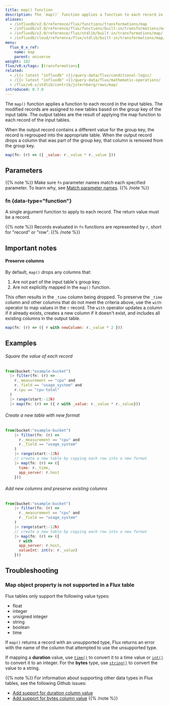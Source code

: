 ```yaml
---
title: map() function
description: The `map()` function applies a function to each record in the input tables.
aliases:
  - /influxdb/v2.0/reference/flux/functions/transformations/map
  - /influxdb/v2.0/reference/flux/functions/built-in/transformations/map/
  - /influxdb/v2.0/reference/flux/stdlib/built-in/transformations/map/
  - /influxdb/cloud/reference/flux/stdlib/built-in/transformations/map/
menu:
  flux_0_x_ref:
    name: map
    parent: universe
weight: 102
flux/v0.x/tags: [transformations]
related:
  - /{{< latest "influxdb" >}}/query-data/flux/conditional-logic/
  - /{{< latest "influxdb" >}}/query-data/flux/mathematic-operations/
  - /flux/v0.x/stdlib/contrib/jsternberg/rows/map/
introduced: 0.7.0
---
```


The `map()` function applies a function to each record in the input tables.
The modified records are assigned to new tables based on the group key of the input table.
The output tables are the result of applying the map function to each record of the input tables.

When the output record contains a different value for the group key, the record is regrouped into the appropriate table.
When the output record drops a column that was part of the group key, that column is removed from the group key.

```js
map(fn: (r) => ({ _value: r._value * r._value }))
```

## Parameters

{{% note %}}
Make sure `fn` parameter names match each specified parameter. To learn why, see [Match parameter names](/flux/v0.x/spec/data-model/#match-parameter-names).
{{% /note %}}

### fn {data-type="function"}

A single argument function to apply to each record.
The return value must be a record.

{{% note %}}
Records evaluated in `fn` functions are represented by `r`, short for "record" or "row".
{{% /note %}}

## Important notes

#### Preserve columns

By default, `map()` drops any columns that:

1. Are not part of the input table's group key.
2. Are not explicitly mapped in the `map()` function.

This often results in the `_time` column being dropped.
To preserve the `_time` column and other columns that do not meet the criteria above,
use the `with` operator to map values in the `r` record.
The `with` operator updates a column if it already exists,
creates a new column if it doesn't exist, and includes all existing columns in
the output table.

```js
map(fn: (r) => ({ r with newColumn: r._value * 2 }))
```

## Examples

###### Square the value of each record

```js
from(bucket:"example-bucket")
  |> filter(fn: (r) =>
    r._measurement == "cpu" and
    r._field == "usage_system" and
    r.cpu == "cpu-total"
  )
  |> range(start:-12h)
  |> map(fn: (r) => ({ r with _value: r._value * r._value}))
```

###### Create a new table with new format

```js
from(bucket:"example-bucket")
    |> filter(fn: (r) =>
      r._measurement == "cpu" and
      r._field == "usage_system"
    )
    |> range(start:-12h)
    // create a new table by copying each row into a new format
    |> map(fn: (r) => ({
      time: r._time,
      app_server: r.host
    }))
```

###### Add new columns and preserve existing columns
```js
from(bucket:"example-bucket")
    |> filter(fn: (r) =>
      r._measurement == "cpu" and
      r._field == "usage_system"
    )
    |> range(start:-12h)
    // create a new table by copying each row into a new format
    |> map(fn: (r) => ({
      r with
      app_server: r.host,
      valueInt: int(v: r._value)
    }))
```

## Troubleshooting

### Map object property is not supported in a Flux table

Flux tables only support the following value types:

- float
- integer
- unsigned integer
- string
- boolean
- time

If `map()` returns a record with an unsupported type, Flux returns an error with
the name of the column that attempted to use the unsupported type.

If mapping a **duration** value, use [`time()`](/flux/v0.x/stdlib/universe/time/)
to convert it to a time value or [`int()`](/flux/v0.x/stdlib/universe/int/)
to convert it to an integer.
For the **bytes** type, use [`string()`](/flux/v0.x/stdlib/universe/string/) to convert the value to a string.

{{% note %}}
For information about supporting other data types in Flux tables, see the
following Github issues:

- [Add support for duration column value](https://github.com/influxdata/flux/issues/1803)
- [Add support for bytes column value](https://github.com/influxdata/flux/issues/1804)
{{% /note %}}
